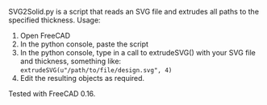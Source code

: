 SVG2Solid.py is a script that reads an SVG file and extrudes all paths to
the specified thickness. Usage:

1. Open FreeCAD
2. In the python console, paste the script
3. In the python console, type in a call to extrudeSVG() with your SVG file and thickness, something like: `extrudeSVG(u"/path/to/file/design.svg", 4)`
4. Edit the resulting objects as required.

Tested with FreeCAD 0.16.
